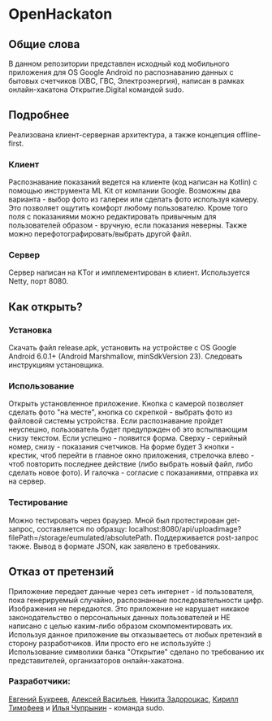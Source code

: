 # OpenHackaton
## Общие слова
В данном репозитории представлен исходный код мобильного приложения для OS Google Android по распознаванию данных с бытовых счетчиков (ХВС, ГВС, Электроэнергия), написан в рамках онлайн-хакатона Открытие.Digital командой sudo.
## Подробнее
Реализована клиент-серверная архитектура, а также концепция offline-first.
### Клиент
Распознавание показаний ведется на клиенте (код написан на Kotlin) с помощью инструмента ML Kit от компании Google. Возможны два варианта - выбор фото из галереи или сделать фото используя камеру. Это позволяет ощутить комфорт любому пользователю. Кроме того поля с показаниями можно редактировать привычным для пользователей образом - вручную, если показания неверны. Также можно перефотографировать/выбрать другой файл.
### Сервер
Сервер написан на KTor и имплементирован в клиент. Используется Netty, порт 8080.
## Как открыть?
### Установка
Скачать файл release.apk, установить на устройстве с OS Google Android 6.0.1+ (Android Marshmallow, minSdkVersion 23). Следовать инструкциям установщика.
### Использование
Открыть установленное приложение. Кнопка с камерой позволяет сделать фото "на месте", кнопка со скрепкой - выбрать фото из файловой системы устройства. Если распознавание пройдет неуспешно, пользователь будет предупржден об это вспылвающим снизу текстом. Если успешно - появится форма. Сверху - серийный номер, снизу - показания счетчиков. На форме будет 3 кнопки - крестик, чтоб перейти в главное окно приложения, стрелочка влево - чтоб повторить последнее действие (либо выбрать новый файл, либо сделать новое фото). И галочка - согласие с показаниями, отправка их на сервер.
### Тестирование
Можно тестировать через браузер. Мной был протестирован get-запрос, составляется по образцу: localhost:8080/api/uploadimage?filePath=/storage/eumulated/absolutePath. Поддерживается post-запрос также. Вывод в формате JSON, как заявлено в требованиях.
## Отказ от претензий
Приложение передает данные через сеть интернет - id пользователя, пока генерируемый случайно, распознанные последовательности цифр. Изображения не передаются. Это приложение не нарушает никакое законодательство о персональных данных пользователей и НЕ написано с целью каким-либо образом скомпоментировать их. Используя данное приложение вы отказываетесь от любых претензий в сторону разработчиков. Или просто его не используйте :) Использование символики банка "Открытие" сделано по требованию их представителей, организаторов онлайн-хакатона.
### Разработчики:
[Евгений Букреев](https://github.com/eugenpolytechnic), [Алексей Васильев](https://github.com/vasilievan), [Никита Задороцкас](https://github.com/zadorotskas),  [Кирилл Тимофеев](https://github.com/NoG4Ek) и [Илья Чупрынин](https://github.com/Valaubr) - команда sudo.

